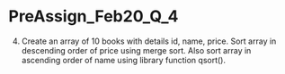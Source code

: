 # PreAssign_Feb20_Q_4
4. Create an array of 10 books with details id, name, price. Sort array in descending order of price using merge sort. Also sort array in ascending order of name using library function qsort().

